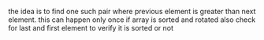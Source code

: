 the idea is to find one such pair where previous element is greater than next element. this can happen only once if array is sorted and rotated also check for last and first element to verify it is sorted or not